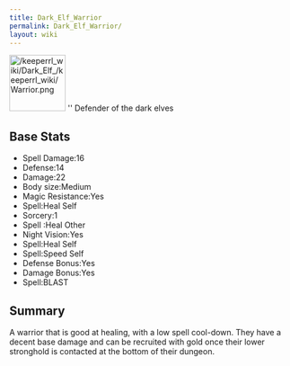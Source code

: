 ```yaml
---
title: Dark_Elf_Warrior
permalink: Dark_Elf_Warrior/
layout: wiki
---
```


<img src="/keeperrl_wiki/Dark_Elf_/keeperrl_wiki/Warrior.png" title="fig:/keeperrl_wiki/Dark_Elf_/keeperrl_wiki/Warrior.png" alt="/keeperrl_wiki/Dark_Elf_/keeperrl_wiki/Warrior.png" width="100" />
'' Defender of the dark elves

Base Stats
----------

-   Spell Damage:16
-   Defense:14
-   Damage:22
-   Body size:Medium
-   Magic Resistance:Yes
-   Spell:Heal Self
-   Sorcery:1
-   Spell :Heal Other
-   Night Vision:Yes
-   Spell:Heal Self
-   Spell:Speed Self
-   Defense Bonus:Yes
-   Damage Bonus:Yes
-   Spell:BLAST

Summary
-------

A warrior that is good at healing, with a low spell cool-down. They have
a decent base damage and can be recruited with gold once their lower
stronghold is contacted at the bottom of their dungeon.
